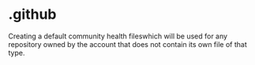 # .github
Creating a default community health fileswhich will be used for any repository owned by the account that does not contain its own file of that type.
